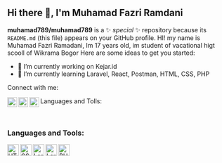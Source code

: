 ## Hi there 👋, I'm Muhamad Fazri Ramdani



**muhamad789/muhamad789** is a ✨ _special_ ✨ repository because its `README.md` (this file) appears on your GitHub profile.
HI! my name is Muhamad Fazri Ramadani, Im 17 years old, im student of vacational higt scooll of Wikrama Bogor
Here are some ideas to get you started:

- 🔭 I’m currently working on Kejar.id
- 🌱 I’m currently learning Laravel, React, Postman, HTML, CSS, PHP 


Connect with me:

[<img align="left" alt="LinkedIn" width="22px" src="https://pngimg.com/uploads/linkedIn/linkedIn_PNG7.png" />](https://www.linkedin.com/in/your_username/)
[<img align="left" alt="Instagram" width="22px" src="https://tse1.mm.bing.net/th?id=OIP.izOOxDyHFwihHcQcKIExmQAAAA&pid=Api&P=0&h=180" />](https://www.instagram.com/your_username/)
[<img align="left" alt="TikTok" width="22px" src="https://www.pngitem.com/pimgs/m/488-4889569_tiktok-tik-tok-logo-png-transparent-png.png" />](https://www.tiktok.com/@your_username/)


Languages and Tolls:

<br />

### Languages and Tools:

<img align="left" alt="HTML5" width="26px" src="https://img.icons8.com/color/48/000000/html-5.png" />
<img align="left" alt="CSS3" width="26px" src="https://img.icons8.com/color/48/000000/css3.png" />
<img align="left" alt="Laravel" width="26px" src="https://tse3.mm.bing.net/th?id=OIP.Hh_tEbIb4-MagJsV6x_RZwHaHa&pid=Api&P=0&h=180" />
<img align="left" alt="Laravel" width="26px" src="https://www.google.com/imgres?q=logo%20Posman&imgurl=https%3A%2F%2Flogowik.com%2Fcontent%2Fuploads%2Fimages%2Fpostman-api-platform6643.logowik.com.webp&imgrefurl=https%3A%2F%2Flogowik.com%2Fpostman-api-platform-logo-vector-svg-pdf-ai-eps-cdr-free-download-19638.html&docid=l4Xo7wrUQzA3jM&tbnid=ZtyFZV2ybwzQBM&vet=12ahUKEwishbyb2OaGAxVJSmwGHWkAC0IQM3oECGcQAA..i&w=866&h=650&hcb=2&ved=2ahUKEwishbyb2OaGAxVJSmwGHWkAC0IQM3oECGcQAA" />
<img align="left" alt="PHP" width="26px" src="https://img.icons8.com/officel/16/000000/php-logo.png" />

<br />
<br />



